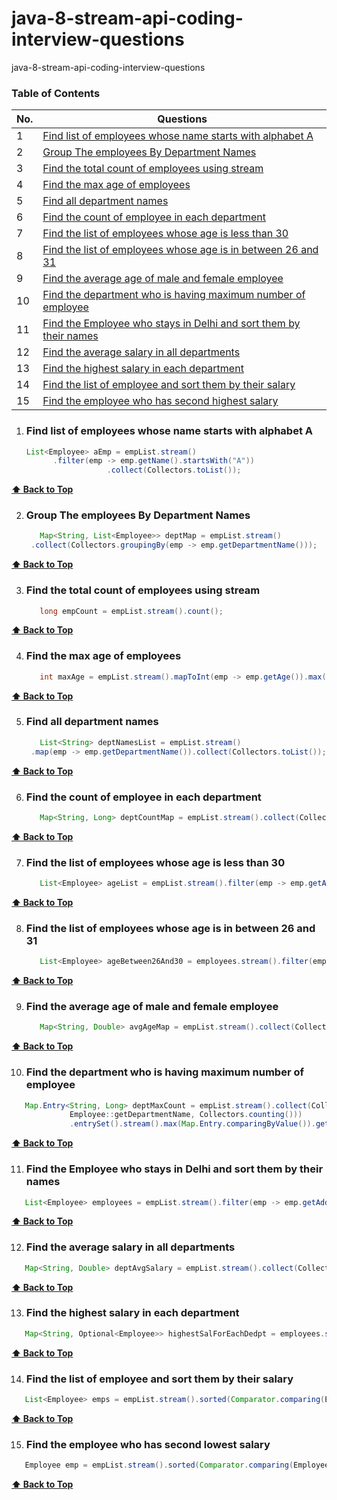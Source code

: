 # java-8-stream-api-coding-interview-questions
java-8-stream-api-coding-interview-questions

### Table of Contents

| No. | Questions                                                                                                                                                         |
| --- | ----------------------------------------------------------------------------------------------------------------------------------------------------------------- |
| 1   | [Find list of employees whose name starts with alphabet A](#find-list-of-employees-whose-name-starts-with-alphabet-A)                                         |
| 2   | [Group The employees By Department Names](#group-the-employees-by-department-names)                                                         |
| 3   | [Find the total count of employees using stream](#find-the-total-count-of-employees-using-stream)                                                         |
| 4   | [Find the max age of employees](#find-the-max-age-of-employees)                                                         |
| 5   | [Find all department names](#find-all-department-names)                                                         |
| 6   | [Find the count of employee in each department](#find-the-count-of-employee-in-each-department)                                                         |
| 7   | [Find the list of employees whose age is less than 30](#find-the-list-of-employees-whose-age-is-less-than-30)                                                         |
| 8   | [Find the list of employees whose age is in between 26 and 31](#find-the-list-of-employees-whose-age-is-in-between-26-and-31)                                                         |
| 9   | [Find the average age of male and female employee](#find-the-average-age-of-male-and-female-employee)|
| 10   | [Find the department who is having maximum number of employee](#find-the-department-who-is-having-maximum-number-of-employee)|
| 11   | [Find the Employee who stays in Delhi and sort them by their names](#find-the-employee-who-stays-in-delhi-and-sort-them-by-their-names)|
| 12   | [Find the average salary in all departments](#find-the-average-salary-in-all-departments)|
| 13   | [Find the highest salary in each department](#find-the-highest-salary-in-each-department)|
| 14   | [Find the list of employee and sort them by their salary](#find-the-list-of-employee-and-sort-them-by-their-salary)|
| 15   | [Find the employee who has second highest salary](#find-the-employee-who-has-second-highest-salary)|

1. ### Find list of employees whose name starts with alphabet A


      ```java
      List<Employee> aEmp = empList.stream()
			.filter(emp -> emp.getName().startsWith("A"))
						.collect(Collectors.toList());
      ```

**[⬆ Back to Top](#table-of-contents)**

2. ### Group The employees By Department Names

   ````java
      Map<String, List<Employee>> deptMap = empList.stream()
	.collect(Collectors.groupingBy(emp -> emp.getDepartmentName()));
      ````

**[⬆ Back to Top](#table-of-contents)**

3. ### Find the total count of employees using stream

   ```java
      long empCount = empList.stream().count();
      ```

**[⬆ Back to Top](#table-of-contents)**

4. ### Find the max age of employees

   ```java
      int maxAge = empList.stream().mapToInt(emp -> emp.getAge()).max().getAsInt();
      ```

**[⬆ Back to Top](#table-of-contents)**

5. ### Find all department names

   ```java
      List<String> deptNamesList = empList.stream()
	.map(emp -> emp.getDepartmentName()).collect(Collectors.toList());
      ```

**[⬆ Back to Top](#table-of-contents)**

6. ### Find the count of employee in each department

   ```java
      Map<String, Long> deptCountMap = empList.stream().collect(Collectors.groupingBy(Employee::getDepartmentName, Collectors.counting()));
      ```

**[⬆ Back to Top](#table-of-contents)**

7. ### Find the list of employees whose age is less than 30

   ```java
      List<Employee> ageList = empList.stream().filter(emp -> emp.getAge() < 30).collect(Collectors.toList());
      ```

**[⬆ Back to Top](#table-of-contents)**

8. ### Find the list of employees whose age is in between 26 and 31

   ```java
      List<Employee> ageBetween26And30 = employees.stream().filter(emp -> emp.getAge() < 30 && emp.getAge() > 26).collect(Collectors.toList());
      ```

**[⬆ Back to Top](#table-of-contents)**

9. ### Find the average age of male and female employee

   ```java
      Map<String, Double> avgAgeMap = empList.stream().collect(Collectors.groupingBy(Employee::getGender, Collectors.averagingInt(Employee::getAge)));
      ```

**[⬆ Back to Top](#table-of-contents)**


10. ### Find the department who is having maximum number of employee

   ```java
      Map.Entry<String, Long> deptMaxCount = empList.stream().collect(Collectors.groupingBy(
				Employee::getDepartmentName, Collectors.counting()))
				.entrySet().stream().max(Map.Entry.comparingByValue()).get();
```

**[⬆ Back to Top](#table-of-contents)**

11. ### Find the Employee who stays in Delhi and sort them by their names

   ```java
      List<Employee> employees = empList.stream().filter(emp -> emp.getAddress().equals("Delhi")).sorted(Comparator.comparing(Employee::getName)).collect(Collectors.toList());
```

**[⬆ Back to Top](#table-of-contents)**

12. ### Find the average salary in all departments

   ```java
      Map<String, Double> deptAvgSalary = empList.stream().collect(Collectors.groupingBy(Employee::getDepartmentName, Collectors.averagingDouble(Employee::getSalary)));
```

**[⬆ Back to Top](#table-of-contents)**

13. ### Find the highest salary in each department

   ```java
      Map<String, Optional<Employee>> highestSalForEachDedpt = employees.stream().collect(Collectors.groupingBy(Employee::getDepartNames, Collectors.minBy(Comparator.comparing(Employee::getSalary))));
```

**[⬆ Back to Top](#table-of-contents)**

14. ### Find the list of employee and sort them by their salary

   ```java
      List<Employee> emps = empList.stream().sorted(Comparator.comparing(Employee::getSalary)).collect(Collectors.toList());
```

**[⬆ Back to Top](#table-of-contents)**

15. ### Find the employee who has second lowest salary

   ```java
      Employee emp = empList.stream().sorted(Comparator.comparing(Employee::getSalary)).skip(1).findFirst().get();
```

**[⬆ Back to Top](#table-of-contents)**

